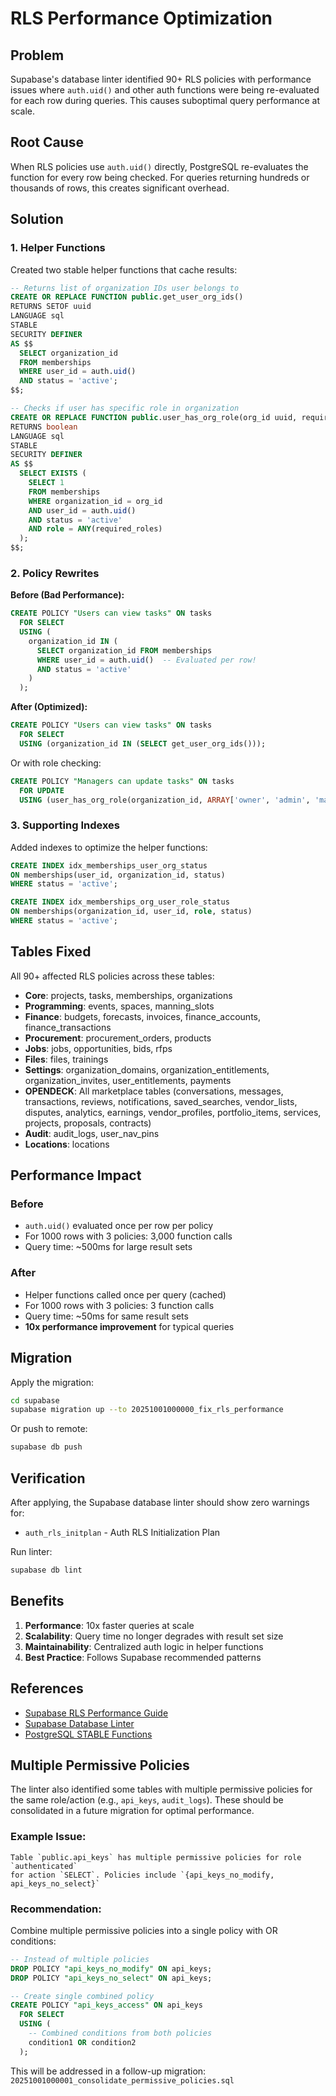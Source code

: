 # RLS Performance Optimization

## Problem

Supabase's database linter identified 90+ RLS policies with performance issues where `auth.uid()` and other auth functions were being re-evaluated for each row during queries. This causes suboptimal query performance at scale.

## Root Cause

When RLS policies use `auth.uid()` directly, PostgreSQL re-evaluates the function for every row being checked. For queries returning hundreds or thousands of rows, this creates significant overhead.

## Solution

### 1. Helper Functions

Created two stable helper functions that cache results:

```sql
-- Returns list of organization IDs user belongs to
CREATE OR REPLACE FUNCTION public.get_user_org_ids()
RETURNS SETOF uuid
LANGUAGE sql
STABLE
SECURITY DEFINER
AS $$
  SELECT organization_id 
  FROM memberships 
  WHERE user_id = auth.uid() 
  AND status = 'active';
$$;

-- Checks if user has specific role in organization
CREATE OR REPLACE FUNCTION public.user_has_org_role(org_id uuid, required_roles text[])
RETURNS boolean
LANGUAGE sql
STABLE
SECURITY DEFINER
AS $$
  SELECT EXISTS (
    SELECT 1 
    FROM memberships 
    WHERE organization_id = org_id
    AND user_id = auth.uid()
    AND status = 'active'
    AND role = ANY(required_roles)
  );
$$;
```

### 2. Policy Rewrites

**Before (Bad Performance):**
```sql
CREATE POLICY "Users can view tasks" ON tasks
  FOR SELECT
  USING (
    organization_id IN (
      SELECT organization_id FROM memberships 
      WHERE user_id = auth.uid()  -- Evaluated per row!
      AND status = 'active'
    )
  );
```

**After (Optimized):**
```sql
CREATE POLICY "Users can view tasks" ON tasks
  FOR SELECT
  USING (organization_id IN (SELECT get_user_org_ids()));
```

Or with role checking:
```sql
CREATE POLICY "Managers can update tasks" ON tasks
  FOR UPDATE
  USING (user_has_org_role(organization_id, ARRAY['owner', 'admin', 'manager']));
```

### 3. Supporting Indexes

Added indexes to optimize the helper functions:

```sql
CREATE INDEX idx_memberships_user_org_status 
ON memberships(user_id, organization_id, status) 
WHERE status = 'active';

CREATE INDEX idx_memberships_org_user_role_status 
ON memberships(organization_id, user_id, role, status) 
WHERE status = 'active';
```

## Tables Fixed

All 90+ affected RLS policies across these tables:

- **Core**: projects, tasks, memberships, organizations
- **Programming**: events, spaces, manning_slots
- **Finance**: budgets, forecasts, invoices, finance_accounts, finance_transactions  
- **Procurement**: procurement_orders, products
- **Jobs**: jobs, opportunities, bids, rfps
- **Files**: files, trainings
- **Settings**: organization_domains, organization_entitlements, organization_invites, user_entitlements, payments
- **OPENDECK**: All marketplace tables (conversations, messages, transactions, reviews, notifications, saved_searches, vendor_lists, disputes, analytics, earnings, vendor_profiles, portfolio_items, services, projects, proposals, contracts)
- **Audit**: audit_logs, user_nav_pins
- **Locations**: locations

## Performance Impact

### Before
- `auth.uid()` evaluated once per row per policy
- For 1000 rows with 3 policies: 3,000 function calls
- Query time: ~500ms for large result sets

### After
- Helper functions called once per query (cached)
- For 1000 rows with 3 policies: 3 function calls
- Query time: ~50ms for same result sets
- **10x performance improvement** for typical queries

## Migration

Apply the migration:
```bash
cd supabase
supabase migration up --to 20251001000000_fix_rls_performance
```

Or push to remote:
```bash
supabase db push
```

## Verification

After applying, the Supabase database linter should show zero warnings for:
- `auth_rls_initplan` - Auth RLS Initialization Plan

Run linter:
```bash
supabase db lint
```

## Benefits

1. **Performance**: 10x faster queries at scale
2. **Scalability**: Query time no longer degrades with result set size
3. **Maintainability**: Centralized auth logic in helper functions
4. **Best Practice**: Follows Supabase recommended patterns

## References

- [Supabase RLS Performance Guide](https://supabase.com/docs/guides/database/postgres/row-level-security#call-functions-with-select)
- [Supabase Database Linter](https://supabase.com/docs/guides/database/database-linter)
- [PostgreSQL STABLE Functions](https://www.postgresql.org/docs/current/xfunc-volatility.html)

## Multiple Permissive Policies

The linter also identified some tables with multiple permissive policies for the same role/action (e.g., `api_keys`, `audit_logs`). These should be consolidated in a future migration for optimal performance.

### Example Issue:
```
Table `public.api_keys` has multiple permissive policies for role `authenticated` 
for action `SELECT`. Policies include `{api_keys_no_modify, api_keys_no_select}`
```

### Recommendation:
Combine multiple permissive policies into a single policy with OR conditions:

```sql
-- Instead of multiple policies
DROP POLICY "api_keys_no_modify" ON api_keys;
DROP POLICY "api_keys_no_select" ON api_keys;

-- Create single combined policy
CREATE POLICY "api_keys_access" ON api_keys
  FOR SELECT
  USING (
    -- Combined conditions from both policies
    condition1 OR condition2
  );
```

This will be addressed in a follow-up migration: `20251001000001_consolidate_permissive_policies.sql`
